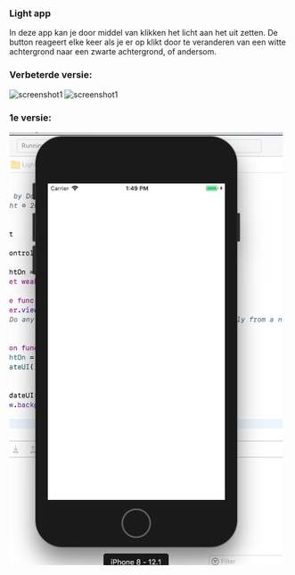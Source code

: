 ### Light app

In deze app kan je door middel van klikken het licht aan het uit zetten. De button reageert elke keer als je er op klikt door te veranderen van een witte achtergrond naar een zwarte achtergrond, of andersom.

### Verbeterde versie: 

![screenshot1](Doc/GreenScreen.png)
![screenshot1](Doc/OrangeScreen.png)


### 1e versie: 
![screenshot](Doc/Light_SS.png)
